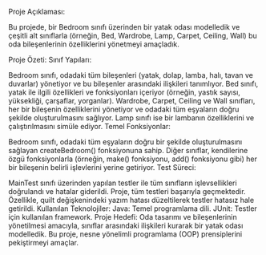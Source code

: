 Proje Açıklaması:

Bu projede, bir Bedroom sınıfı üzerinden bir yatak odası modelledik ve çeşitli alt sınıflarla (örneğin, Bed, Wardrobe, Lamp, Carpet, Ceiling, Wall) bu oda bileşenlerinin özelliklerini yönetmeyi amaçladık.

Proje Özeti:
Sınıf Yapıları:

Bedroom sınıfı, odadaki tüm bileşenleri (yatak, dolap, lamba, halı, tavan ve duvarlar) yönetiyor ve bu bileşenler arasındaki ilişkileri tanımlıyor.
Bed sınıfı, yatak ile ilgili özellikleri ve fonksiyonları içeriyor (örneğin, yastık sayısı, yüksekliği, çarşaflar, yorganlar).
Wardrobe, Carpet, Ceiling ve Wall sınıfları, her bir bileşenin özelliklerini yönetiyor ve odadaki tüm eşyaların doğru şekilde oluşturulmasını sağlıyor.
Lamp sınıfı ise bir lambanın özelliklerini ve çalıştırılmasını simüle ediyor.
Temel Fonksiyonlar:

Bedroom sınıfı, odadaki tüm eşyaların doğru bir şekilde oluşturulmasını sağlayan createBedroom() fonksiyonuna sahip.
Diğer sınıflar, kendilerine özgü fonksiyonlarla (örneğin, make() fonksiyonu, add() fonksiyonu gibi) her bir bileşenin belirli işlevlerini yerine getiriyor.
Test Süreci:

MainTest sınıfı üzerinden yapılan testler ile tüm sınıfların işlevsellikleri doğrulandı ve hatalar giderildi. Proje, tüm testleri başarıyla geçmektedir.
Özellikle, quilt değişkenindeki yazım hatası düzeltilerek testler hatasız hale getirildi.
Kullanılan Teknolojiler:
Java: Temel programlama dili.
JUnit: Testler için kullanılan framework.
Proje Hedefi:
Oda tasarımı ve bileşenlerinin yönetilmesi amacıyla, sınıflar arasındaki ilişkileri kurarak bir yatak odası modelledik. Bu proje, nesne yönelimli programlama (OOP) prensiplerini pekiştirmeyi amaçlar.
